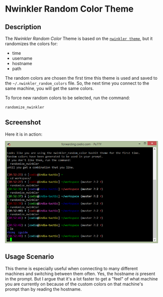 # Nwinkler Random Color Theme

## Description

The _Nwinkler Random Color_ Theme is based on the
[`nwinkler theme`](HTTPS://github.com/Bash-it/bash-it/wiki/Themes#nwinkler), but
it randomizes the colors for:

-   time
-   username
-   hostname
-   path

The random colors are chosen the first time this theme is used and saved to the
`~/.nwinkler_random_colors` file. So, the next time you connect to the same
machine, you will get the same colors.

To force new random colors to be selected, run the command:

```sh
randomize_nwinkler
```

## Screenshot

Here it is in action:

![`alt text`](screenshot.png "Nwinkler Random Color Theme in Action!")

## Usage Scenario

This theme is especially useful when connecting to many different machines and
switching between them often. Yes, the hostname _is_ present in the prompt. But
I argue that it's a lot faster to get a "feel" of what machine you are currently
on because of the custom colors on that machine's prompt than by reading the
hostname.
